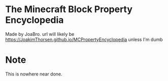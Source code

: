 # The Minecraft Block Property Encyclopedia
Made by JoaBro.
url will likely be https://JoakimThorsen.github.io/MCPropertyEncyclopedia unless I'm dumb

# Note
This is nowhere near done.
